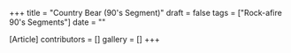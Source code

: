 +++
title = "Country Bear (90's Segment)"
draft = false
tags = ["Rock-afire 90's Segments"]
date = ""

[Article]
contributors = []
gallery = []
+++